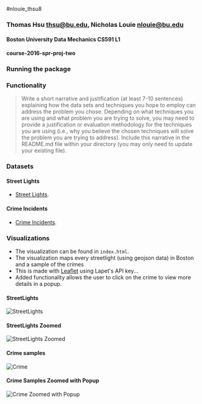 #nlouie_thsu8
### Thomas Hsu [thsu@bu.edu](mailto:thsu@bu.edu), Nicholas Louie [nlouie@bu.edu](mailto:nlouie@bu.edu)

#### Boston University Data Mechanics CS591 L1
#### course-2016-spr-proj-two

### Running the package


### Functionality

> Write a short narrative and justification (at least 7-10 sentences) explaining how the data sets and techniques you hope to employ can address the problem you chose. Depending on what techniques you are using and what problem you are trying to solve, you may need to provide a justification or evaluation methodology for the techniques you are using (i.e., why you believe the chosen techniques will solve the problem you are trying to address). Include this narrative in the README.md file within your directory (you may only need to update your existing file).

### Datasets 

#### Street Lights
- [Street Lights](https://data.cityofboston.gov/Facilities/Streetlight-Locations/7hu5-gg2y).

#### Crime Incidents
- [Crime Incidents](https://data.cityofboston.gov/resource/7cdf-6fgx.json). 

### Visualizations

- The visualization can be found in `index.html`. 
- The visualization maps every streetlight (using geojson data) in Boston and a sample of the crimes
- This is made with [Leaflet](http://leafletjs.com/) using Lapet's API key...
- Added functionality allows the user to click on the crime to view more details in a popup.

#### StreetLights
![StreetLights](http://puu.sh/ohmgP/184c3ff996.png "StreetLights")
#### StreetLights Zoomed
![StreetLights Zoomed](http://puu.sh/ohmsG/f164a38b1d.png "StreetLights Zoomed")
#### Crime samples
![Crime](http://puu.sh/ohmtz/eb2b04d0a4.png "Crime Samples")
#### Crime Samples Zoomed with Popup
![Crime Zoomed with Popup](https://puu.sh/ohmwp/5ac776b01a.png "Crimed Zoomed with Popup")